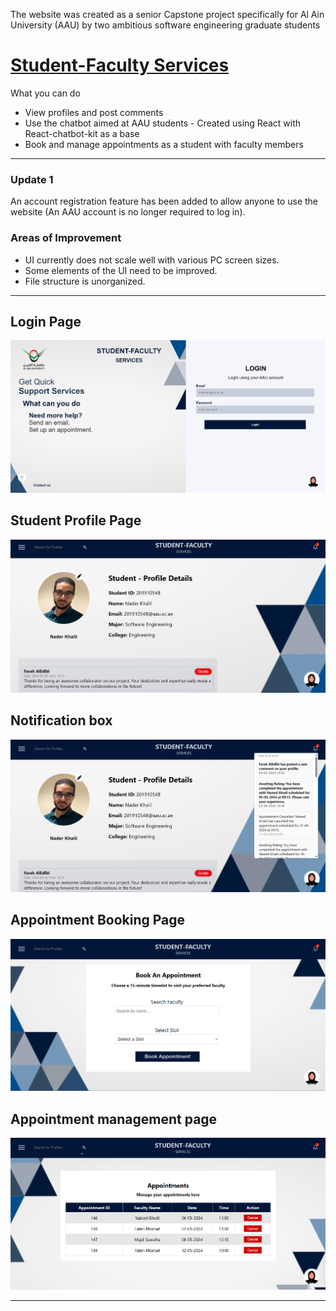 The website was created as a senior Capstone project specifically for Al Ain University (AAU) by two ambitious software engineering graduate students
# [**Student-Faculty Services**](https://student-faculty-services.42web.io)
What you can do
- View profiles and post comments
- Use the chatbot aimed at AAU students - Created using React with React-chatbot-kit as a base
- Book and manage appointments as a student with faculty members

------------------------------------------------------------------------------------
### Update 1
An account registration feature has been added to allow anyone to use the website (An AAU account is no longer required to log in).
### Areas of Improvement
- UI currently does not scale well with various PC screen sizes.
- Some elements of the UI need to be improved.
- File structure is unorganized.

----------------------------------------------------------------------------------------
## Login Page
![Login Page](/images/login-page.png)

## Student Profile Page
![Student Profile Page](/images/student-profile.png)

## Notification box
![Notifications](/images/notification-display.png)

## Appointment Booking Page
![Appointment Booking Page](/images/book-appointment-page.png)

## Appointment management page
![Appointment management page](/images/view-appointments-page.png)

-----------------------------------
